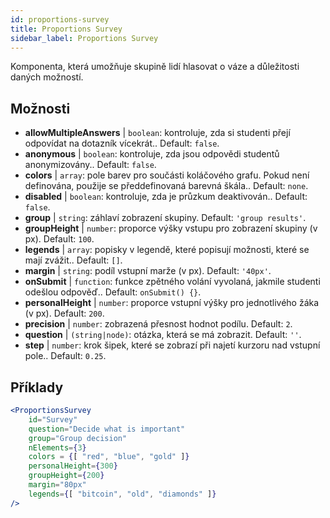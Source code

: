 ```yaml
---
id: proportions-survey
title: Proportions Survey
sidebar_label: Proportions Survey
---
```


Komponenta, která umožňuje skupině lidí hlasovat o váze a důležitosti daných možností.

## Možnosti

* __allowMultipleAnswers__ | `boolean`: kontroluje, zda si studenti přejí odpovídat na dotazník vícekrát.. Default: `false`.
* __anonymous__ | `boolean`: kontroluje, zda jsou odpovědi studentů anonymizovány.. Default: `false`.
* __colors__ | `array`: pole barev pro součásti koláčového grafu. Pokud není definována, použije se předdefinovaná barevná škála.. Default: `none`.
* __disabled__ | `boolean`: kontroluje, zda je průzkum deaktivován.. Default: `false`.
* __group__ | `string`: záhlaví zobrazení skupiny. Default: `'group results'`.
* __groupHeight__ | `number`: proporce výšky vstupu pro zobrazení skupiny (v px). Default: `100`.
* __legends__ | `array`: popisky v legendě, které popisují možnosti, které se mají zvážit.. Default: `[]`.
* __margin__ | `string`: podíl vstupní marže (v px). Default: `'40px'`.
* __onSubmit__ | `function`: funkce zpětného volání vyvolaná, jakmile studenti odešlou odpověď.. Default: `onSubmit() {}`.
* __personalHeight__ | `number`: proporce vstupní výšky pro jednotlivého žáka (v px). Default: `200`.
* __precision__ | `number`: zobrazená přesnost hodnot podílu. Default: `2`.
* __question__ | `(string|node)`: otázka, která se má zobrazit. Default: `''`.
* __step__ | `number`: krok šipek, které se zobrazí při najetí kurzoru nad vstupní pole.. Default: `0.25`.


## Příklady

```jsx live
<ProportionsSurvey 
    id="Survey"
    question="Decide what is important"
    group="Group decision"
    nElements={3}
    colors = {[ "red", "blue", "gold" ]}
    personalHeight={300}
    groupHeight={200}
    margin="80px"
    legends={[ "bitcoin", "old", "diamonds" ]}
/>
```



